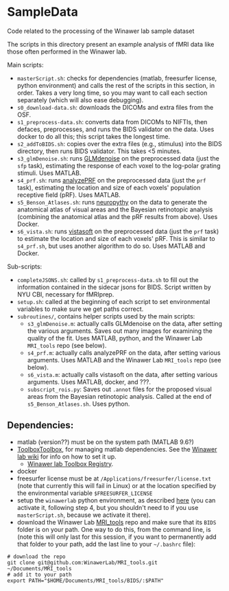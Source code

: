 # SampleData

Code related to the processing of the Winawer lab sample dataset

The scripts in this directory present an example analysis of fMRI data like
those often performed in the Winawer lab. 

Main scripts:
- `masterScript.sh`: checks for dependencies (matlab, freesurfer license, python
environment) and calls the rest of the scripts in this section, in order. Takes
a very long time, so you may want to call each section separately (which will
also ease debugging).
- `s0_download-data.sh`: downloads the DICOMs and extra files from the OSF.
- `s1_preprocess-data.sh`: converts data from DICOMs to NIFTIs, then defaces,
  preprocesses, and runs the BIDS validator on the data. Uses docker to do all
  this; this script takes the longest time.
- `s2_addToBIDS.sh`: copies over the extra files (e.g., stimulus) into the BIDS
  directory, then runs BIDS validator. This takes <5 minutes.
- `s3_glmDenoise.sh`: runs
  [GLMdenoise](https://github.com/kendrickkay/GLMdenoise) on the preprocessed
  data (just the `sfp` task), estimating the response of each voxel to the
  log-polar grating stimuli. Uses MATLAB.
- `s4_prf.sh`: runs [analyzePRF](https://github.com/kendrickkay/analyzePRF) on
  the preprocessed data (just the `prf` task), estimating the location and size
  of each voxels' population receptive field (pRF). Uses MATLAB.
- `s5_Benson_Atlases.sh`: runs
  [neuropythy](https://github.com/noahbenson/neuropythy) on the data to generate
  the anatomical atlas of visual areas and the Bayesian retinotopic analysis
  (combining the anatomical atlas and the pRF results from above). Uses Docker.
- `s6_vista.sh`: runs [vistasoft](https://github.com/vistalab/vistasoft) on the
  preprocessed data (just the `prf` task) to estimate the location and size of
  each voxels' pRF. This is similar to `s4_prf.sh`, but uses another algorithm
  to do so. Uses MATLAB and Docker.

Sub-scripts:
- `completeJSONS.sh`: called by `s1_preprocess-data.sh` to fill out the
  information contained in the sidecar jsons for BIDS. Script written by NYU
  CBI, necessary for fMRIprep.
- `setup.sh`: called at the beginning of each script to set environmental
  variables to make sure we get paths correct.
- `subroutines/`, contains helper scripts used by the main scripts:
  - `s3_glmDenoise.m`: actually calls GLMdenoise on the data, after setting the
    various arguments. Saves out many images for examining the quality of the
    fit. Uses MATLAB, python, and the Winawer Lab `MRI_tools` repo (see below).
  - `s4_prf.m`: actually calls analyzePRF on the data, after setting various
    arguments. Uses MATLAB and the Winawer Lab `MRI_tools` repo (see below).
  - `s6_vista.m`: actually calls vistasoft on the data, after setting various
    arguments. Uses MATLAB, docker, and ???.
  - `subscript_rois.py`: Saves out `.annot` files for the proposed visual areas
    from the Bayesian retinotopic analysis. Called at the end of
    `s5_Benson_Atlases.sh`. Uses python.

## Dependencies:
- matlab (version??) must be on the system path (MATLAB 9.6?)
- [ToolboxToolbox](https://github.com/ToolboxHub/ToolboxToolbox), for managing
  matlab dependencies. See the [Winawer lab
  wiki](https://wikis.nyu.edu/display/winawerlab/ToolboxToolbox) for info on how
  to set it up.
  - [Winawer lab Toolbox
    Registry](https://github.com/WinawerLab/ToolboxRegistry).
- docker
- freesurfer license must be at `/Applications/freesurfer/license.txt`
  (note that currently this will fail in Linux) or at the location
  specified by the environmental variable `$FREESURFER_LICENSE`
- setup the `winawerlab` python environment, as described
  [here](https://wikis.nyu.edu/display/winawerlab/Python+and+Conda)
  (you can activate it, following step 4, but you shouldn't need to if
  you use `masterScript.sh`, because we activate it there).
- download the Winawer Lab
  [MRI_tools](https://github.com/WinawerLab/MRI_tools) repo and make
  sure that its `BIDS` folder is on your path. One way to do this,
  from the command line, is (note this will only last for this
  session, if you want to permanently add that folder to your path,
  add the last line to your `~/.bashrc` file):

```
# download the repo
git clone git@github.com:WinawerLab/MRI_tools.git ~/Documents/MRI_tools
# add it to your path
export PATH="$HOME/Documents/MRI_tools/BIDS/:$PATH"
```
